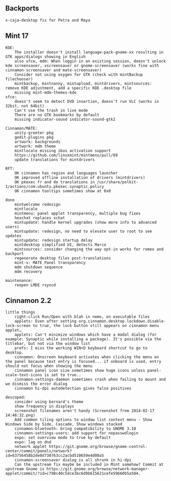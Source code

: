 
Backports
---------
	x-caja-desktop fix for Petra and Maya


Mint 17
--------------------
	KDE: 
		The installer doesn't install language-pack-gnome-xx resulting in GTK apps/dialogs showing in English
		also xfce, mdm: When loggin in an existing session, doesn't unlock kde screensaver, xscreensaver or gnome-screensaver (works fine with cinnamon-screensaver and mate-screensaver)
		Consider not using oxygen for GTK (check with mintBackup filechooser)	
		mintbackup, mintnanny, mintupload, mintdrivers, mintsources: remove KDE adjustment, add a specific KDE .desktop file
		missing mint-mdm-themes-kde
	xfce: 
		doesn't seem to detect DVD insertion, doesn't run VLC (works in 32bit, not 64bit)
		Can't use the trash in live mode
		There are no GTK bookmarks by default
		missing indicator-sound indicator-sound-gtk2
			
	Cinnamon/MATE:		
		unity-greeter pkg
		gedit-plugins pkg
		artwork: backgrounds
		artwork: mdm theme
		mintlocale missing ibus activation support
		https://github.com/linuxmint/mintmenu/pull/89				
		update translations for mintdrivers			

	RFT:
		OK cinnamon has region and languages launcher
		OK improved offline installation of drivers (mintdrivers)
		OK pkexec fr and de translations in /usr/share/polkit-1/actions/com.ubuntu.pkexec.synaptic.policy
		OK cinnamon tooltips sometimes show at 0x0

	done
		mintwelcome redesign
		mintlocale
		mintmenu: panel applet transparency, multiple bug fixes
		hexchat replaces xchat
		mintupdate: handle kernel upgrades (show more info to advanced users)
		mintupdate: redesign, no need to elevate user to root to see updates
		mintupdate: redesign startup delay
		mintdesktop simplified UI, detects Marco
		mintsources: consider changing the way opt-in works for romeo and backport
		regenerate desktop files post-translations
		mint-x: MATE Panel transparency
		mdm shutdown sequence
		mdm recovery

	maintenance:
		reopen LMDE rsyncd

Cinnamon 2.2
---------------------------	 
	
	little things		
		right-click Run/Open with blah in nemo, on executable files		
		applets: Even after setting org.cinnamon.desktop.lockdown.disable-lock-screen to true, the lock button still appears on cinnamon menu applet…
		applets: Can't minimize windows which have a modal dialog (for example: Synaptic while installing a package). It's possible via the titlebar, but not via the window list
		prefs: I miss the working WIN+D keyboard shortcut to go to desktop.
		cinnamon: Onscreen keyboard activates when clicking the menu on the panel because text entry is focused... if onboard is used, entry should not focus when showing the menu 				
		cinnamon panel icon size sometimes show huge icons unless panel-scale-text-icons is set to true..
		cinnamon-settings-daemon sometimes crash when failing to mount and we dismiss the error dialog
		cinnamon hi-dpi autodetection gives false positives

	descoped:
		consider using bernard's theme
		show frequency in displays
		screenshot filenames aren't handy (Screenshot from 2014-02-17 14:46:32.png)
		Add common tiling options to window list context menu - Show Windows Side by Side, Cascade, Show windows stacked
		cinnamon-bluetooth: bring compatibility to GNOME 3.10
		cinnamon-settings-users: add support for nopasswdlogin
		expo: set overview mode to true by default
		expo: lag on dnd
		network applet https://git.gnome.org/browse/gnome-control-center/commit/panels/network?id=63756458b2de0d730763cc2acbd510659e4d00a5
		cinnamon-screensaver dialog is all shrunk in hi-dpi
		Can the upstream fix maybe be included in Mint somehow? Commit at upstream Gnome is https://git.gnome.org/browse/network-manager-applet/commit/?id=c798c40c5dce3bc6d9b615621cefe59660b5a504. 